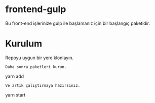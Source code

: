 # frontend-gulp
Bu front-end işlerinize gulp ile başlamanız için bir başlangıç paketidir.

# Kurulum
Repoyu uygun bir yere klonlayın.
```
Daha sonra paketleri kurun.
```
yarn add
```
Ve artık çalıştırmaya hazırsınız.
```
yarn start
```